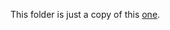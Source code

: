 This folder is just a copy of this [one](https://bbpgitlab.epfl.ch/molsys/metabolismndam/-/tree/main/custom_ndam_2021_02_22_archive202101/mod).